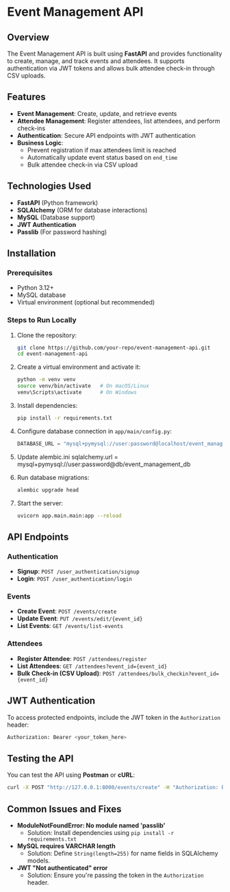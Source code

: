 # Event Management API

## Overview
The Event Management API is built using **FastAPI** and provides functionality to create, manage, and track events and attendees. It supports authentication via JWT tokens and allows bulk attendee check-in through CSV uploads.

## Features
- **Event Management**: Create, update, and retrieve events
- **Attendee Management**: Register attendees, list attendees, and perform check-ins
- **Authentication**: Secure API endpoints with JWT authentication
- **Business Logic**:
  - Prevent registration if max attendees limit is reached
  - Automatically update event status based on `end_time`
  - Bulk attendee check-in via CSV upload

## Technologies Used
- **FastAPI** (Python framework)
- **SQLAlchemy** (ORM for database interactions)
- **MySQL** (Database support)
- **JWT Authentication**
- **Passlib** (For password hashing)

## Installation

### Prerequisites
- Python 3.12+
- MySQL database
- Virtual environment (optional but recommended)

### Steps to Run Locally
1. Clone the repository:
   ```bash
   git clone https://github.com/your-repo/event-management-api.git
   cd event-management-api
   ```

2. Create a virtual environment and activate it:
   ```bash
   python -m venv venv
   source venv/bin/activate   # On macOS/Linux
   venv\Scripts\activate      # On Windows
   ```

3. Install dependencies:
   ```bash
   pip install -r requirements.txt
   ```

4. Configure database connection in `app/main/config.py`:
   ```python
   DATABASE_URL = "mysql+pymysql://user:password@localhost/event_management_db"
   ```
  
5. Update alembic.ini
   sqlalchemy.url = mysql+pymysql://user:password@db/event_management_db

6. Run database migrations:
   ```bash
   alembic upgrade head
   ```

7. Start the server:
   ```bash
   uvicorn app.main.main:app --reload
   ```

## API Endpoints

### Authentication
- **Signup**: `POST /user_authentication/signup`
- **Login**: `POST /user_authentication/login`

### Events
- **Create Event**: `POST /events/create`
- **Update Event**: `PUT /events/edit/{event_id}`
- **List Events**: `GET /events/list-events`

### Attendees
- **Register Attendee**: `POST /attendees/register`
- **List Attendees**: `GET /attendees?event_id={event_id}`
- **Bulk Check-in (CSV Upload)**: `POST /attendees/bulk_checkin?event_id={event_id}`

## JWT Authentication
To access protected endpoints, include the JWT token in the `Authorization` header:
```bash
Authorization: Bearer <your_token_here>
```

## Testing the API
You can test the API using **Postman** or **cURL**:
```bash
curl -X POST "http://127.0.0.1:8000/events/create" -H "Authorization: Bearer <your_token>" -H "Content-Type: application/json" -d '{ "name": "Tech Conference", "description": "An event for tech enthusiasts", "start_time": "2025-05-10T10:00:00", "end_time": "2025-05-10T18:00:00", "location": "New York", "max_attendees": 100 }'
```

## Common Issues and Fixes
- **ModuleNotFoundError: No module named 'passlib'**
  - Solution: Install dependencies using `pip install -r requirements.txt`
- **MySQL requires VARCHAR length**
  - Solution: Define `String(length=255)` for name fields in SQLAlchemy models.
- **JWT "Not authenticated" error**
  - Solution: Ensure you're passing the token in the `Authorization` header.



